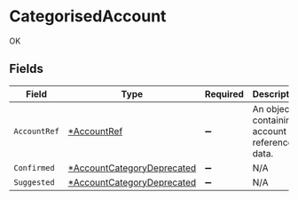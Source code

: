 # CategorisedAccount

OK


## Fields

| Field                                                                          | Type                                                                           | Required                                                                       | Description                                                                    |
| ------------------------------------------------------------------------------ | ------------------------------------------------------------------------------ | ------------------------------------------------------------------------------ | ------------------------------------------------------------------------------ |
| `AccountRef`                                                                   | [*AccountRef](../../models/shared/accountref.md)                               | :heavy_minus_sign:                                                             | An object containing account reference data.                                   |
| `Confirmed`                                                                    | [*AccountCategoryDeprecated](../../models/shared/accountcategorydeprecated.md) | :heavy_minus_sign:                                                             | N/A                                                                            |
| `Suggested`                                                                    | [*AccountCategoryDeprecated](../../models/shared/accountcategorydeprecated.md) | :heavy_minus_sign:                                                             | N/A                                                                            |